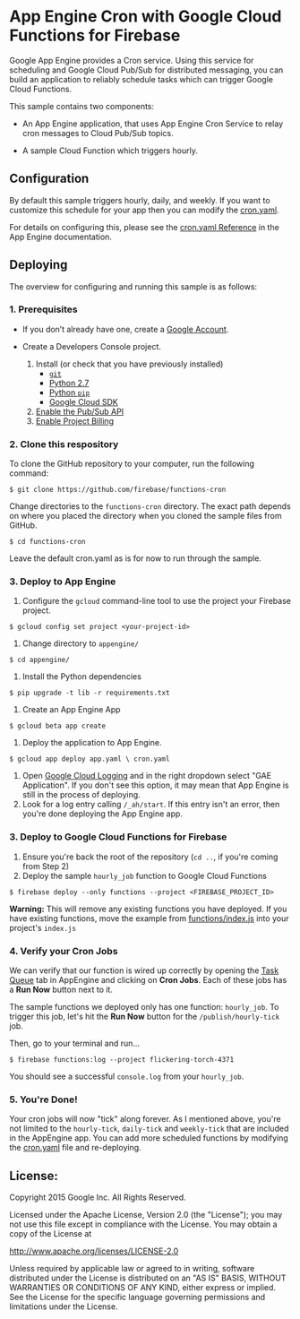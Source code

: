 # App Engine Cron with Google Cloud Functions for Firebase
Google App Engine provides a Cron service. Using this service for scheduling and
Google Cloud Pub/Sub for distributed messaging, you can build an application to
reliably schedule tasks which can trigger Google Cloud Functions.

This sample contains two components:

* An App Engine application, that uses App Engine Cron Service
    to relay cron messages to Cloud Pub/Sub topics.

* A sample Cloud Function which triggers hourly.

## Configuration

By default this sample triggers hourly, daily, and weekly. If you want to
customize this schedule for your app then you can modify the [cron.yaml](/appengine/cron.yaml).

For details on configuring this, please see the [cron.yaml Reference](https://cloud.google.com/appengine/docs/standard/python/config/cronref)
in the App Engine documentation.

## Deploying
The overview for configuring and running this sample is as follows:

### 1. Prerequisites

* If you don’t already have one, create a
    [Google Account](https://accounts.google.com/SignUp).

* Create a Developers Console project.
    1. Install (or check that you have previously installed)
        * [`git`](https://git-scm.com/downloads)
        * [Python 2.7](https://www.python.org/download/releases/2.7/)
        * [Python `pip`](https://pip.pypa.io/en/latest/installing.html)
        * [Google Cloud SDK](http://cloud.google.com/sdk/)
    2. [Enable the Pub/Sub API](https://console.cloud.google.com/flows/enableapi?apiid=pubsub&redirect=https://console.cloud.google.com)
    3. [Enable Project Billing](https://support.google.com/cloud/answer/6293499#enable-billing)


### 2. Clone this respository

To clone the GitHub repository to your computer, run the following command:

    $ git clone https://github.com/firebase/functions-cron

Change directories to the `functions-cron` directory. The exact path
depends on where you placed the directory when you cloned the sample files from
GitHub.

    $ cd functions-cron

Leave the default cron.yaml as is for now to run through the sample.

### 3. Deploy to App Engine

1. Configure the `gcloud` command-line tool to use the project your Firebase project.
```
$ gcloud config set project <your-project-id>
```
1. Change directory to `appengine/`
```
$ cd appengine/
```
1. Install the Python dependencies
```
$ pip upgrade -t lib -r requirements.txt
```
1. Create an App Engine App
```
$ gcloud beta app create
```
1. Deploy the application to App Engine.
```
$ gcloud app deploy app.yaml \ cron.yaml
```
1. Open [Google Cloud Logging](https://console.cloud.google.com/logs/viewer) and in the right dropdown select "GAE Application". If you don't see this option, it may mean that App Engine is still in the process of deploying.
1. Look for a log entry calling `/_ah/start`. If this entry isn't an error, then you're done deploying the App Engine app.

### 3. Deploy to Google Cloud Functions for Firebase

1. Ensure you're back the root of the repository (`cd ..`, if you're coming from Step 2)
1. Deploy the sample `hourly_job` function to Google Cloud Functions
```
$ firebase deploy --only functions --project <FIREBASE_PROJECT_ID>
```
**Warning:** This will remove any existing functions you have deployed.
If you have existing functions, move the example from [functions/index.js](functions/index.js)
into your project's `index.js`

### 4. Verify your Cron Jobs
We can verify that our function is wired up correctly by opening the [Task Queue](https://console.cloud.google.com/appengine/taskqueues) tab in AppEngine and
clicking on **Cron Jobs**. Each of these jobs has a **Run Now** button next to it.

The sample functions we deployed only has one function: `hourly_job`. To trigger
this job, let's hit the **Run Now** button for the `/publish/hourly-tick` job.

Then, go to your terminal and run...

```
$ firebase functions:log --project flickering-torch-4371
```

You should see a successful `console.log` from your `hourly_job`.

### 5. You're Done!

Your cron jobs will now "tick" along forever. As I mentioned above, you're not
limited to the `hourly-tick`, `daily-tick` and `weekly-tick` that are included
in the AppEngine app. You can add more scheduled functions by modifying the [cron.yaml](/appengine/cron.yaml) file and re-deploying.

## License:

Copyright 2015 Google Inc. All Rights Reserved.

Licensed under the Apache License, Version 2.0 (the "License");
you may not use this file except in compliance with the License.
You may obtain a copy of the License at

http://www.apache.org/licenses/LICENSE-2.0

Unless required by applicable law or agreed to in writing, software
distributed under the License is distributed on an "AS IS" BASIS,
WITHOUT WARRANTIES OR CONDITIONS OF ANY KIND, either express or implied.
See the License for the specific language governing permissions and
limitations under the License.
